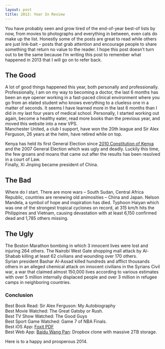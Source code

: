 ```yaml
---
layout: post
title: 2013: Year In Review
---
```

You have probably seen and grow tired of the end-of-year best-of lists by now, from movies to photographs and everything in between, even cats do make up the list. Honestly some of the posts are great to read while others are just link-bait &#8211; posts that grab attention and encourage people to share something that return no value to the reader. I hope this post doesn&#8217;t turn out to be the same because I&#8217;m writing this post to remember what happened in 2013 that I will go on to refer back.

## The Good 

A lot of good things happened this year, both personally and professionally. Professionally, I am on my way to becoming a doctor, the last 6 months has been an eye opener working in a fast-paced clinical environment where you go from an elated student who knows everything to a clueless one in a matter of seconds. It seems I have learned more in the last 6 months than I did in my last four years of medical school. Personally, I started working out again, become a healthy eater, read more books than the previous year, and moved this website into a new VPS.  
Manchester United, a club I support, have won the 20th league and Sir Alex Ferguson, 26 years at the helm, have retired while on top.  

Kenya has held its first General Election since [2010 Constitution of Kenya][1] and the 2007 General Election which was ugly and deadly. Luckily this time, the few groans and moans that came out after the results has been resolved in a court of Law.  
Finally, Xi Jinping became president of China. 

## The Bad 

Where do I start. There are more wars &#8211; South Sudan, Central Africa Republic, countries are renewing old animosities &#8211; China and Japan. Nelson Mandela, a symbol of hope and inspiration has died. Typhoon Haiyan which was one of the strongest tropical cyclones on record, at 315 km/h hits the Philippines and Vietnam, causing devastation with at least 6,150 confirmed dead and 1,785 others missing.

## The Ugly 

The Boston Marathon bombing in which 3 innocent lives were lost and injuring 264 others. The Nairobi West Gate shopping mall attack by Al-Shabab killing at least 62 civilians and wounding over 170 others.  
Syrian president Bashar Al-Assad killed hundreds and afflict thousands others in an alleged chemical attack on innocent civilians in the Syrians Civil war, a war that claimed almost 150,000 lives according to various estimates with over 5 million internally displaced people and over 3 million in refugee camps in neighboring countries. 

### Conclusion 

Best Book Read: Sir Alex Ferguson: My Autobiography  
Best Movie Watched: The Great Gatsby or Rush.  
Best TV Show Watched: The Good Guys  
Best Sport Game Watched: Game 7 of NBA Finals.  
Best iOS App: [Foxit PDF][2]  
Best Web App: [Baidu Wang Pan][3]: Dropbox clone with massive 2TB storage.  

Here is to a happy and prosperous 2014.

[1]: http://en.wikipedia.org/wiki/Constitution_of_Kenya
[2]: http://itunes.apple.com/us/app/foxit-pdf/id507040546?mt=8
[3]: http://pan.baidu.com
